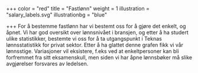 +++
color = "red"
title = "Fastlønn"
weight = 1
illustration = "salary_labels.svg"
illustrationbg = "blue"

+++
For å bestemme fastlønn har vi bestemt oss for å gjøre det enkelt, og åpnet. Vi har god oversikt over lønnsnivået i bransjen, og etter å ha studert ulike statistikker, bestemte vi oss for å ta utgangspunkt i Teknas lønnsstatistikk for privat sektor. Etter å ha glattet denne grafen fikk vi vår lønnsstige. Variasjoner vil eksistere, f.eks ved at enkeltpersoner kan bli forfremmet fra sitt eksamenskull, men siden vi har åpne lønnsbøker må slike avgjørelser forsvares av ledelsen.

